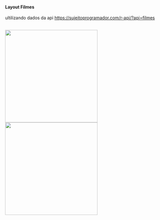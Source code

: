 
<h4 align="left">Layout Filmes </h4>

ultilizando dados da api https://sujeitoprogramador.com/r-api/?api=filmes 


</br>
<div > 
  <img width="300px" height:'150px' src="https://user-images.githubusercontent.com/54562789/165429953-c8dde855-cbf5-443d-8cdd-71452a9bbe3f.jpeg">
  <img  width="300px" height:'150px' src="https://user-images.githubusercontent.com/54562789/165430006-415d7a01-a047-4b57-9870-33bc8d138811.png" >
<div/>

